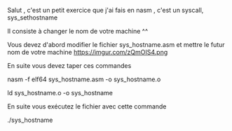 Salut ,  c'est un petit exercice que j'ai fais en  nasm  , c'est un syscall, sys_sethostname

Il consiste à   changer le nom de votre machine ^^

Vous devez  d'abord  modifier  le fichier  sys_hostname.asm
et mettre le futur nom de votre machine
https://imgur.com/zQmOIS4.png

En suite vous devez taper ces commandes

nasm -f elf64 sys_hostname.asm -o sys_hostname.o

ld sys_hostname.o -o sys_hostname

En suite vous exécutez le fichier avec cette commande

./sys_hostname

